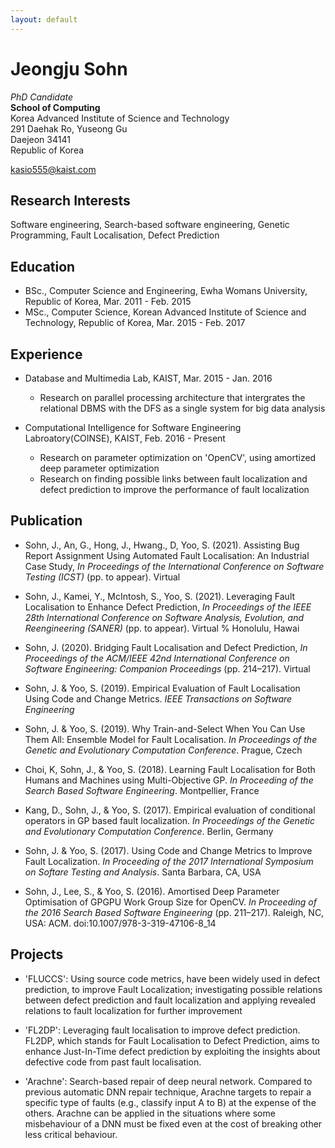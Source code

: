```yaml
---
layout: default
---
```


# Jeongju Sohn

*PhD Candidate*<br/>
**School of Computing**<br/>
Korea Advanced Institute of Science and Technology<br/>
291 Daehak Ro, Yuseong Gu<br/>
Daejeon 34141<br/>
Republic of Korea<br/>

[kasio555@kaist.com](mailto:kasio555@kaist.ac.kr)

## Research Interests

Software engineering, Search-based software engineering, Genetic Programming, Fault Localisation, Defect Prediction 

## Education

- BSc., Computer Science and Engineering, Ewha Womans University, Republic of Korea, Mar. 2011 - Feb. 2015
- MSc., Computer Science, Korean Advanced Institute of Science and Technology, Republic of Korea, Mar. 2015 - Feb. 2017

## Experience

*   Database and Multimedia Lab, KAIST, Mar. 2015 - Jan. 2016
    -   Research on parallel processing architecture that intergrates the relational DBMS with the DFS as a single system for big data analysis

*   Computational Intelligence for Software Engineering Labroatory(COINSE), KAIST, Feb. 2016 - Present
    -   Research on parameter optimization on 'OpenCV', using amortized deep parameter optimization
    -   Research on finding possible links between fault localization and defect prediction to improve the performance of fault localization 

## Publication

*	Sohn, J., An, G., Hong, J., Hwang., D, Yoo, S. (2021). Assisting Bug Report Assignment Using Automated Fault Localisation: An Industrial Case Study, 
    *In Proceedings of the International Conference on Software Testing (ICST)* (pp. to appear). Virtual

*	Sohn, J., Kamei, Y., McIntosh, S., Yoo, S. (2021). Leveraging Fault Localisation to Enhance Defect Prediction,
    *In Proceedings of the IEEE 28th International Conference on Software Analysis, Evolution, and Reengineering (SANER)* (pp. to appear). Virtual % Honolulu, Hawai

*	Sohn, J. (2020). Bridging Fault Localisation and Defect Prediction,
    *In Proceedings of the ACM/IEEE 42nd International Conference on Software Engineering: Companion Proceedings* (pp. 214–217). Virtual
	
*	Sohn, J. & Yoo, S. (2019). Empirical Evaluation of Fault Localisation Using Code and Change Metrics. *IEEE Transactions on Software Engineering*

*	Sohn, J. & Yoo, S. (2019). Why Train-and-Select When You Can Use Them All: Ensemble Model for Fault Localisation. *In Proceedings of the Genetic and Evolutionary Computation Conference*. Prague, Czech	

*	Choi, K, Sohn, J., & Yoo, S. (2018). Learning Fault Localisation for Both Humans and Machines using Multi-Objective GP. *In Proceeding of the Search Based Software Engineering*. Montpellier, France	

*   Kang, D., Sohn, J., & Yoo, S. (2017). Empirical evaluation of conditional operators in GP based fault localization. *In Proceedings of the Genetic and Evolutionary Computation Conference*. Berlin, Germany	

*   Sohn, J. & Yoo, S. (2017). Using Code and Change Metrics to Improve Fault Localization. *In Proceeding of the 2017 International Symposium on Softare Testing and Analysis*. Santa Barbara, CA, USA		

*   Sohn, J., Lee, S., & Yoo, S. (2016). Amortised Deep Parameter Optimisation of GPGPU Work Group Size for OpenCV. *In Proceeding of the 2016 Search Based Software Engineering* (pp. 211–217). Raleigh, NC, USA: ACM. doi:10.1007/978-3-319-47106-8_14



## Projects

*   'FLUCCS': Using source code metrics, have been widely used in defect prediction, to improve Fault Localization; investigating possible relations between defect prediction and fault localization and applying revealed relations to fault localization for further improvement

*   'FL2DP': Leveraging fault localisation to improve defect prediction. FL2DP, which stands for Fault Localisation to Defect Prediction, aims to enhance Just-In-Time defect prediction by exploiting the insights about defective code from past fault localisation. 

*	'Arachne': Search-based repair of deep neural network. Compared to previous automatic DNN repair technique, Arachne targets to repair a specific type of faults (e.g., classify input A to B) at the expense of the others. Arachne can be applied in the situations where some misbehaviour of a DNN must be fixed even at the cost of breaking other less critical behaviour. 


